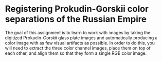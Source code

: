 # Registering Prokudin-Gorskii color separations of the Russian Empire

The goal of this assignment is to learn to work with images by taking the 
digitized Prokudin-Gorskii glass plate images and automatically producing 
a color image with as few visual artifacts as possible. In order to do this, 
you will need to extract the three color channel images, place them on top of 
each other, and align them so that they form a single RGB color image.
